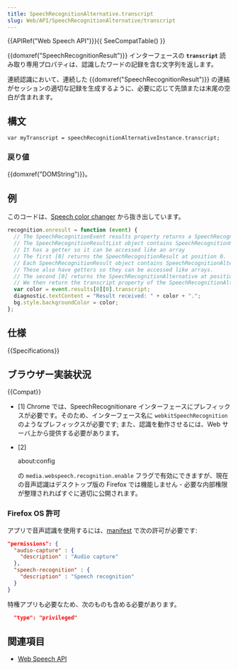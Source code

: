 ```yaml
---
title: SpeechRecognitionAlternative.transcript
slug: Web/API/SpeechRecognitionAlternative/transcript
---
```


{{APIRef("Web Speech API")}}{{ SeeCompatTable() }}

{{domxref("SpeechRecognitionResult")}} インターフェースの **`transcript`** 読み取り専用プロパティは、認識したワードの記録を含む文字列を返します。

連続認識において、連続した {{domxref("SpeechRecognitionResult")}} の連結がセッションの適切な記録を生成するように、必要に応じて先頭または末尾の空白が含まれます。

## 構文

```
var myTranscript = speechRecognitionAlternativeInstance.transcript;
```

### 戻り値

{{domxref("DOMString")}}。

## 例

このコードは、[Speech color changer](https://github.com/mdn/dom-examples/blob/main/web-speech-api/speech-color-changer/script.js) から抜き出しています。

```js
recognition.onresult = function (event) {
  // The SpeechRecognitionEvent results property returns a SpeechRecognitionResultList object
  // The SpeechRecognitionResultList object contains SpeechRecognitionResult objects.
  // It has a getter so it can be accessed like an array
  // The first [0] returns the SpeechRecognitionResult at position 0.
  // Each SpeechRecognitionResult object contains SpeechRecognitionAlternative objects that contain individual results.
  // These also have getters so they can be accessed like arrays.
  // The second [0] returns the SpeechRecognitionAlternative at position 0.
  // We then return the transcript property of the SpeechRecognitionAlternative object
  var color = event.results[0][0].transcript;
  diagnostic.textContent = "Result received: " + color + ".";
  bg.style.backgroundColor = color;
};
```

## 仕様

{{Specifications}}

## ブラウザー実装状況

{{Compat}}

- \[1] Chrome では、SpeechRecognitionare インターフェースにプレフィックスが必要です。そのため、インターフェース名に `webkitSpeechRecognition` のようなプレフィックスが必要です; また、認識を動作させるには、Web サーバ上から提供する必要があります。
- \[2]&#x20;

  about:config

  &#x20;の `media.webspeech.recognition.enable` フラグで有効にできますが、現在の音声認識はデスクトップ版の Firefox では機能しません - 必要な内部権限が整理されればすぐに適切に公開されます。

### Firefox OS 許可

アプリで音声認識を使用するには、[manifest](/ja/docs/Web/Apps/Build/Manifest) で次の許可が必要です:

```json
"permissions": {
  "audio-capture" : {
    "description" : "Audio capture"
  },
  "speech-recognition" : {
    "description" : "Speech recognition"
  }
}
```

特権アプリも必要なため、次のものも含める必要があります。

```json
  "type": "privileged"
```

## 関連項目

- [Web Speech API](/ja/docs/Web/API/Web_Speech_API)
